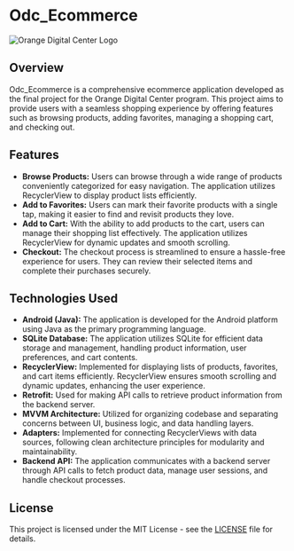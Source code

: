 # Odc_Ecommerce

![Orange Digital Center Logo](orange_digital_center_logo.png)

## Overview

Odc_Ecommerce is a comprehensive ecommerce application developed as the final project for the Orange Digital Center program. This project aims to provide users with a seamless shopping experience by offering features such as browsing products, adding favorites, managing a shopping cart, and checking out.

## Features

- **Browse Products:** Users can browse through a wide range of products conveniently categorized for easy navigation. The application utilizes RecyclerView to display product lists efficiently.
- **Add to Favorites:** Users can mark their favorite products with a single tap, making it easier to find and revisit products they love.
- **Add to Cart:** With the ability to add products to the cart, users can manage their shopping list effectively. The application utilizes RecyclerView for dynamic updates and smooth scrolling.
- **Checkout:** The checkout process is streamlined to ensure a hassle-free experience for users. They can review their selected items and complete their purchases securely.

## Technologies Used

- **Android (Java):** The application is developed for the Android platform using Java as the primary programming language.
- **SQLite Database:** The application utilizes SQLite for efficient data storage and management, handling product information, user preferences, and cart contents.
- **RecyclerView:** Implemented for displaying lists of products, favorites, and cart items efficiently. RecyclerView ensures smooth scrolling and dynamic updates, enhancing the user experience.
- **Retrofit:** Used for making API calls to retrieve product information from the backend server.
- **MVVM Architecture:** Utilized for organizing codebase and separating concerns between UI, business logic, and data handling layers.
- **Adapters:** Implemented for connecting RecyclerViews with data sources, following clean architecture principles for modularity and maintainability.
- **Backend API:** The application communicates with a backend server through API calls to fetch product data, manage user sessions, and handle checkout processes.

## License

This project is licensed under the MIT License - see the [LICENSE](LICENSE) file for details.
